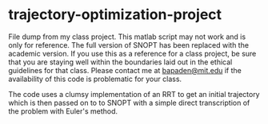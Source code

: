 # trajectory-optimization-project
File dump from my class project. This matlab script may not work and is only for reference. The full version of SNOPT has been replaced with the academic version. If you use this as a reference for a class project, be sure that you are staying well within the boundaries laid out in the ethical guidelines for that class. Please contact me at bapaden@mit.edu if the availability of this code is problematic for your class.

The code uses a clumsy implementation of an RRT to get an initial trajectory which is then passed on to to SNOPT with a simple direct transcription of the problem with Euler's method.

